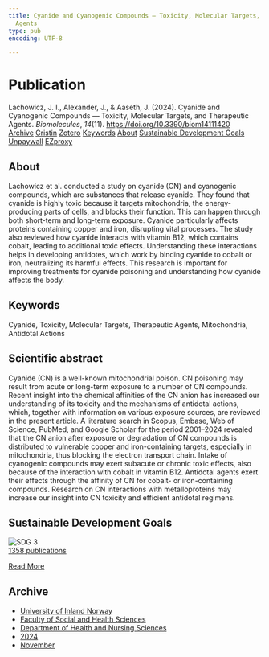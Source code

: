 ```yaml
---
title: Cyanide and Cyanogenic Compounds — Toxicity, Molecular Targets, and Therapeutic
  Agents
type: pub
encoding: UTF-8

---
```

<h1>Publication</h1>
<article id="csl-bib-container-UB87QU3Y" class="csl-bib-container">
  <div class="csl-bib-body"> <div class="csl-entry">Lachowicz, J. I., Alexander, J., &#38; Aaseth, J. (2024). Cyanide and Cyanogenic Compounds — Toxicity, Molecular Targets, and Therapeutic Agents. <i>Biomolecules</i>, <i>14</i>(11). <a href="https://doi.org/10.3390/biom14111420">https://doi.org/10.3390/biom14111420</a></div> </div>
  <div class="csl-bib-buttons">
    <a href="#taxonomy-article-UB87QU3Y" alt="archive" class="csl-bib-button">Archive</a>
    <a href="https://app.cristin.no/results/show.jsf?id=2323673" alt="Cristin" class="csl-bib-button">Cristin</a>
    <a href="http://zotero.org/groups/5881554/items/UB87QU3Y" alt="Zotero" class="csl-bib-button">Zotero</a>
    <a href="#keywords-article-UB87QU3Y" alt="keywords" class="csl-bib-button">Keywords</a>
    <a href="#about-article-UB87QU3Y" alt="about_pub" class="csl-bib-button">About</a>
    <a href="#sdg-article-UB87QU3Y" alt="sdg" class="csl-bib-button">Sustainable Development Goals</a>
    <a href="https://doi.org/10.3390/biom14111420" alt="Unpaywall" class="csl-bib-button">Unpaywall</a>
    <a href="https://doi.org/10.3390/biom14111420" alt="EZproxy" class="csl-bib-button">EZproxy</a>
  </div>
  <div id="csl-bib-meta-container-UB87QU3Y"></div>
</article>
<div id="csl-bib-meta-UB87QU3Y" class="csl-bib-meta">
  <article id="about-article-UB87QU3Y" class="about_pub-article">
    <h1>About</h1>
    Lachowicz et al. conducted a study on cyanide (CN) and cyanogenic compounds, which are substances that release cyanide. They found that cyanide is highly toxic because it targets mitochondria, the energy-producing parts of cells, and blocks their function. This can happen through both short-term and long-term exposure. Cyanide particularly affects proteins containing copper and iron, disrupting vital processes. The study also reviewed how cyanide interacts with vitamin B12, which contains cobalt, leading to additional toxic effects. Understanding these interactions helps in developing antidotes, which work by binding cyanide to cobalt or iron, neutralizing its harmful effects. This research is important for improving treatments for cyanide poisoning and understanding how cyanide affects the body.
  </article>
  <article id="keywords-article-UB87QU3Y" class="keywords-article">
    <h1>Keywords</h1>
    Cyanide, Toxicity, Molecular Targets, Therapeutic Agents, Mitochondria, Antidotal Actions
  </article>
  <article id="abstract-article-UB87QU3Y" class="abstract-article">
    <h1>Scientific abstract</h1>
    Cyanide (CN) is a well-known mitochondrial poison. CN poisoning may result from acute or long-term exposure to a number of CN compounds. Recent insight into the chemical affinities of 
the CN anion has increased our understanding of its toxicity and the mechanisms of antidotal actions, which, together with information on various exposure sources, are reviewed in the present article. 
A literature search in Scopus, Embase, Web of Science, PubMed, and Google Scholar for the period 2001–2024 revealed that the CN anion after exposure or degradation of CN compounds is distributed to vulnerable copper and iron-containing targets, especially in mitochondria, thus blocking the 
electron transport chain. Intake of cyanogenic compounds may exert subacute or chronic toxic effects, 
also because of the interaction with cobalt in vitamin B12. Antidotal agents exert their effects through the affinity of CN for cobalt- or iron-containing compounds. Research on CN interactions with metalloproteins may increase our insight into CN toxicity and efficient antidotal regimens.
  </article>
  <article id="sdg-article-UB87QU3Y" class="sdg-article">
    <h1>Sustainable Development Goals</h1>
    <div class="sdg-container"><div id="sdg3" class="sdg">
        <img src="{{< params subfolder >}}images/sdg/sdg03_en.png" class="image" alt="SDG 3">
        <div class="sdg-overlay">
          <a href="{{< params subfolder >}}en/archive/?sdg=3#archive" class="sdg-publication-count"><span>1358</span> publications</a>
          <p><a href="https://sdgs.un.org/goals/goal3" class="sdg-read-more">Read More</a></p>
        </div>
      </div></div>
  </article>
  <article id="taxonomy-article-UB87QU3Y" class="taxonomy-article">
    <h1>Archive</h1>
    <ul>
      <li><a href="{{< params subfolder >}}en/archive/?key=3DCRN523">University of Inland Norway</a></li>
      <li><a href="{{< params subfolder >}}en/archive/?key=IDKFS3MX">Faculty of Social and Health Sciences</a></li>
      <li><a href="{{< params subfolder >}}en/archive/?key=GTV4ECMZ">Department of Health and Nursing Sciences</a></li>
      <li><a href="{{< params subfolder >}}en/archive/?key=KNN5LNR7">2024</a></li>
      <li><a href="{{< params subfolder >}}en/archive/?key=63G4WLVM">November</a></li>
    </ul>
  </article>
</div>
